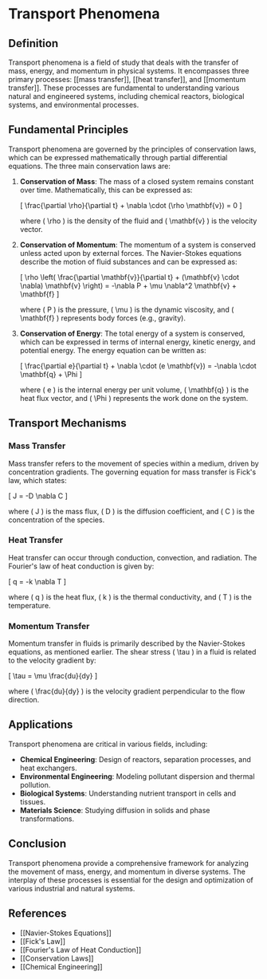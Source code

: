 
# Transport Phenomena

## Definition
Transport phenomena is a field of study that deals with the transfer of mass, energy, and momentum in physical systems. It encompasses three primary processes: [[mass transfer]], [[heat transfer]], and [[momentum transfer]]. These processes are fundamental to understanding various natural and engineered systems, including chemical reactors, biological systems, and environmental processes.

## Fundamental Principles
Transport phenomena are governed by the principles of conservation laws, which can be expressed mathematically through partial differential equations. The three main conservation laws are:

1. **Conservation of Mass**: The mass of a closed system remains constant over time. Mathematically, this can be expressed as:

   \[
   \frac{\partial \rho}{\partial t} + \nabla \cdot (\rho \mathbf{v}) = 0
   \]

   where \( \rho \) is the density of the fluid and \( \mathbf{v} \) is the velocity vector.

2. **Conservation of Momentum**: The momentum of a system is conserved unless acted upon by external forces. The Navier-Stokes equations describe the motion of fluid substances and can be expressed as:

   \[
   \rho \left( \frac{\partial \mathbf{v}}{\partial t} + (\mathbf{v} \cdot \nabla) \mathbf{v} \right) = -\nabla P + \mu \nabla^2 \mathbf{v} + \mathbf{f}
   \]

   where \( P \) is the pressure, \( \mu \) is the dynamic viscosity, and \( \mathbf{f} \) represents body forces (e.g., gravity).

3. **Conservation of Energy**: The total energy of a system is conserved, which can be expressed in terms of internal energy, kinetic energy, and potential energy. The energy equation can be written as:

   \[
   \frac{\partial e}{\partial t} + \nabla \cdot (e \mathbf{v}) = -\nabla \cdot \mathbf{q} + \Phi
   \]

   where \( e \) is the internal energy per unit volume, \( \mathbf{q} \) is the heat flux vector, and \( \Phi \) represents the work done on the system.

## Transport Mechanisms
### Mass Transfer
Mass transfer refers to the movement of species within a medium, driven by concentration gradients. The governing equation for mass transfer is Fick's law, which states:

\[
J = -D \nabla C
\]

where \( J \) is the mass flux, \( D \) is the diffusion coefficient, and \( C \) is the concentration of the species.

### Heat Transfer
Heat transfer can occur through conduction, convection, and radiation. The Fourier's law of heat conduction is given by:

\[
q = -k \nabla T
\]

where \( q \) is the heat flux, \( k \) is the thermal conductivity, and \( T \) is the temperature.

### Momentum Transfer
Momentum transfer in fluids is primarily described by the Navier-Stokes equations, as mentioned earlier. The shear stress \( \tau \) in a fluid is related to the velocity gradient by:

\[
\tau = \mu \frac{du}{dy}
\]

where \( \frac{du}{dy} \) is the velocity gradient perpendicular to the flow direction.

## Applications
Transport phenomena are critical in various fields, including:

- **Chemical Engineering**: Design of reactors, separation processes, and heat exchangers.
- **Environmental Engineering**: Modeling pollutant dispersion and thermal pollution.
- **Biological Systems**: Understanding nutrient transport in cells and tissues.
- **Materials Science**: Studying diffusion in solids and phase transformations.

## Conclusion
Transport phenomena provide a comprehensive framework for analyzing the movement of mass, energy, and momentum in diverse systems. The interplay of these processes is essential for the design and optimization of various industrial and natural systems.

## References
- [[Navier-Stokes Equations]]
- [[Fick's Law]]
- [[Fourier's Law of Heat Conduction]]
- [[Conservation Laws]]
- [[Chemical Engineering]]
